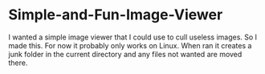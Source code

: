 # Simple-and-Fun-Image-Viewer
I wanted a simple image viewer that I could use to cull useless images.  So I made this.  For now it probably only works on Linux.  When ran it creates a junk folder in the current directory and any files not wanted are moved there.
